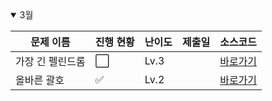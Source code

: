 <details open>
<summary>3월</summary>

| 문제 이름        | 진행 현황            | 난이도 | 제출일 | 소스코드                     |
| ---------------- | -------------------- | ------ | ------ | ---------------------------- |
| 가장 긴 펠린드롬 | :white_large_square: | Lv.3   |        | [바로가기](2024_03/test.cpp) |
| 올바른 괄호      | :white_check_mark:   | Lv.2   |        | [바로가기](2024_03/test.cpp) |

</details>

<!-- :white_large_square: :white_check_mark: -->
